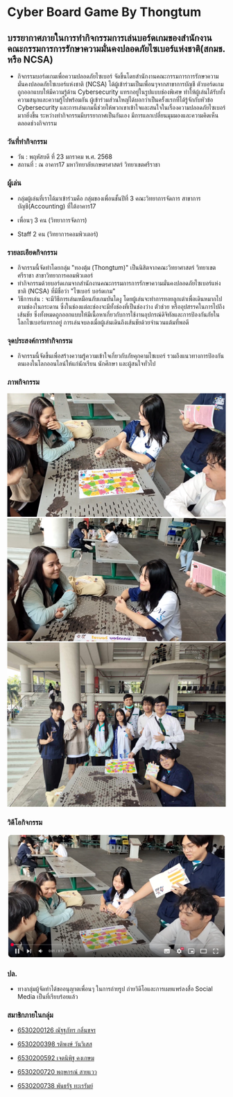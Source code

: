 # Cyber Board Game By Thongtum

## บรรยากาศภายในการทำกิจกรรมการเล่นบอร์ดเกมของสำนักงานคณะกรรมการการรักษาความมั่นคงปลอดภัยไซเบอร์แห่งชาติ(สกมช. หรือ NCSA)

- กิจกรรมบอร์ดเกมเพื่อความปลอดภัยไซเบอร์ จัดขึ้นโดยสำนักงานคณะกรรมการการรักษาความมั่นคงปลอดภัยไซเบอร์แห่งชาติ (NCSA) ได้ผู้เข้าร่วมเป็นเพื่อนๆจากสาขาการบัญชี ตัวบอร์ดเกมถูกออกแบบให้มีความรู้ด้าน Cybersecurity แทรกอยู่ในรูปแบบช่องพิเศษ ทำให้ผู้เล่นได้รับทั้งความสนุกและความรู้ไปพร้อมกัน ผู้เข้าร่วมส่วนใหญ่ได้บอกว่าเป็นครั้งแรกที่ได้รู้จักกับหัวข้อ Cybersecurity และการเล่นเกมนี้ช่วยให้พวกเขาเข้าใจและสนใจในเรื่องความปลอดภัยไซเบอร์มากยิ่งขึ้น ระหว่างทำกิจกรรมมีบรรยากาศเป็นกันเอง มีการแลกเปลี่ยนมุมมองและความคิดเห็นตลอดช่วงกิจกรรม

### วันที่ทำกิจกรรม

- วัน : พฤหัสบดี ที่ 23 มกราคม พ.ศ. 2568
- สถานที่ : ณ อาคาร17 มหาวิทยาลัยเกษตรศาสตร์ วิทยาเขตศรีราชา

### ผู้เล่น
- กลุ่มผู้เล่นที่เราได้มาเข้าร่วมคือ กลุ่มของเพื่อนชั้นปีที่ 3 คณะวิทยาการจัดการ สาขาการบัญชี(Accounting) ที่ใต้อาคาร17

- เพื่อนๆ 3 คน (วิทยาการจัดการ)
- Staff 2 คน (วิทยาการคอมพิวเตอร์)

### รายละเอียดกิจกรรม

- กิจกรรมนี้จัดทำโดยกลุ่ม "ทองตุ้ม (Thongtum)" เป็นนิสิตจากคณะวิทยาศาสตร์ วิทยาเขตศรีราชา สาขาวิทยาการคอมพิวเตอร์ 
- ทำกิจกรรมด้วยบอร์ดเกมจากสำนักงานคณะกรรมการการรักษาความมั่นคงปลอดภัยไซเบอร์แห่งชาติ (NCSA) ที่มีชื่อว่า "ไซเบอร์ บอร์ดเกม"
- วิธีการเล่น : จะมีวิธีการเล่นเหมือนกับเกมบันไดงู โดยผู้เล่นจะทำการทอยลูกเต๋าเพื่อเดินหมากไปตามช่องในกระดาน ซึ่งในช่องแต่ละช่องจะมีทั้งช่องที่เป็นช่องว่าง ตัวช่วย หรืออุปสรรคในการไปถึงเส้นชัย ซึ่งทั้งหมดถูกออกแบบให้มีเนื้อหาเกี่ยวกับการใช้งานอุปกรณ์ดิจิทัลและการป้องกันภัยในโลกไซเบอร์แทรกอยู่ การเล่นจบลงเมื่อผู้เล่นเดินถึงเส้นชัยด้วยจำนวนแต้มที่พอดี

### จุดประสงค์การทำกิจกรรม

- กิจกรรมนี้จัดขึ้นเพื่อสร้างความรู้ความเข้าใจเกี่ยวกับภัยคุกคามไซเบอร์ รวมถึงแนวทางการป้องกันตนเองในโลกออนไลน์ให้แก่นักเรียน นักศึกษา และผู้สนใจทั่วไป

### ภาพกิจกรรม

![](/images/BoardGame2.png)
![](/images/BoardGame3.png)
![](/images/BoardGame1.jpg)

### วิดีโอกิจกรรม

[![](/images/BoardGame4.png)](https://youtu.be/H051c8pCy3s?si=zcyErlkyVhsEkhe9)

### ปล.
- ทางกลุ่มผู้จัดทำได้ขออนุญาตเพื่อนๆ ในการถ่ายรูป ถ่ายวิดีโอและการเผยแพร่ลงสื่อ Social Media เป็นที่เรียบร้อยแล้ว

### สมาชิกภายในกลุ่ม

- [6530200126 ณัฐฐภัทร กลิ่นขจร](https://nantta.github.io/board-game)

- [6530200398 รติพงษ์ วันวิเสส](https://github.com/bxnkz/board-game)

- [6530200592 เจตนิพิฐ คงเกษม](https://jatnipit.github.io/cyber-board-game)

- [6530200720 พฤษกรณ์ สายแวว](https://zozimboii.github.io/board-game)

- [6530200738 พันธรัฐ ทะเรรัมย์](https://phantharatt.github.io/cyber-board-game)
